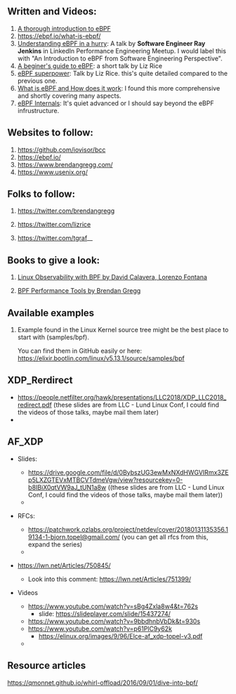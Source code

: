 ## Written and Videos:

1. [A thorough introduction to eBPF](https://lwn.net/Articles/740157/)
2. https://ebpf.io/what-is-ebpf/
3. [Understanding eBPF in a hurry](https://www.youtube.com/watch?v=BNTQ8CNv7A0): A talk by **Software Engineer Ray Jenkins** in LinkedIn Performance Engineering Meetup.  I would label this with "An Introduction to eBPF from Software Engineering Perspective".
4. [A beginer's guide to eBPF](https://www.youtube.com/watch?v=lrSExTfS-iQ): a short talk by Liz Rice
5. [eBPF superpower](https://www.youtube.com/watch?v=4SiWL5tULnQ): Talk by Liz Rice. this's quite detailed compared to the previous one.
6. [What is eBPF and How does it work](https://goteleport.com/blog/what-is-ebpf/): I found this more comprehensive and shortly covering many aspects.
7. [eBPF Internals](https://www.youtube.com/watch?v=_5Z2AU7QTH4&t=1209s): It's quiet advanced or I should say beyond the eBPF infrustructure.

## Websites to follow:

1. https://github.com/iovisor/bcc
2. https://ebpf.io/
3. https://www.brendangregg.com/
4. https://www.usenix.org/



## Folks to follow:

1. https://twitter.com/brendangregg

2. https://twitter.com/lizrice

3. https://twitter.com/tgraf__

   

## Books to give a look:

1. [Linux Observability with BPF by David Calavera, Lorenzo Fontana](https://learning.oreilly.com/library/view/linux-observability-with/9781492050193/)

2. [BPF Performance Tools by Brendan Gregg](https://www.brendangregg.com/bpf-performance-tools-book.html)

   

## Available examples

1. Example found in the Linux Kernel source tree might be the best place to start with (samples/bpf).

   You can find them in GitHub easily or here: https://elixir.bootlin.com/linux/v5.13.1/source/samples/bpf
## XDP_Rerdirect
- https://people.netfilter.org/hawk/presentations/LLC2018/XDP_LLC2018_redirect.pdf (these slides are from LLC - Lund Linux Conf, I could find the videos of those talks, maybe mail them later)
- 
## AF_XDP
- Slides:
  - https://drive.google.com/file/d/0BybszUG3ewMxNXdHWGVIRmx3ZEp5LXZGTEVxMTBCVTdmeVgw/view?resourcekey=0-b8IBiX0qtVW9aJ_tUN1a8w ((these slides are from LLC - Lund Linux Conf, I could find the videos of those talks, maybe mail them later))
   - 
- RFCs:
  - https://patchwork.ozlabs.org/project/netdev/cover/20180131135356.19134-1-bjorn.topel@gmail.com/ (you can get all rfcs from this, expand the series)
  - 
- https://lwn.net/Articles/750845/
  - Look into this comment: https://lwn.net/Articles/751399/

- Videos
  - https://www.youtube.com/watch?v=sBg4Zxla8w4&t=762s
    - slide: https://slideplayer.com/slide/15437274/
  - https://www.youtube.com/watch?v=9bbdhnbVbDk&t=930s
  - https://www.youtube.com/watch?v=p61PlC9y62k
    - https://elinux.org/images/9/96/Elce-af_xdp-topel-v3.pdf
  - 




## Resource articles
https://qmonnet.github.io/whirl-offload/2016/09/01/dive-into-bpf/
